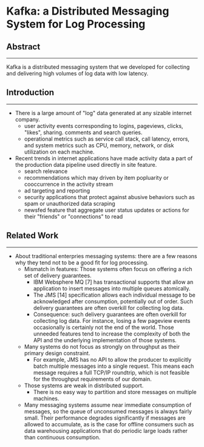 # Kafka: a Distributed Messaging System for Log Processing

## Abstract

---

Kafka is a distributed messaging system that we developed for collecting and delivering high volumes of log data with low latency.

## Introduction

---

- There is a large amount of "log" data generated at any sizable internet company.
  - user activity events corresponding to logins, pageviews, clicks, "likes", sharing. comments and search queries.
  - operational metrics such as service call stack, call latency, errors, and system metrics such as CPU, memory, network, or disk utilization on each machine.
- Recent trends in internet applications have made activity data a part of the production data pipeline used directly in site feature.
  - search relevance
  - recommendations which may driven by item popluarity or cooccurrence in the activity stream
  - ad targeting and reporting
  - security applications that protect against abusive behaviors such as spam or unauthorized data scraping
  - newsfed feature that aggregate user status updates or actions for their "friends" or "connections" to read

## Related Work

---

- About traditional enterpries messaging systems: there are a few reasons why they tend not to be a good fit for log processing.
  - Mismatch in features: Those systems often focus on offering a rich set of delivery guarantees.
    - IBM Websphere MQ [7] has transactional supports that allow an application to insert messages into multiple queues atomically.
    - The JMS [14] specification allows each individual message to be acknowledged after consumption, potentially out of order. Such delivery guarantees are often overkill for collecting log data.
    - Consequence: such delivery guarantees are often overkill for collecting log data. For instance, losing a few pageview events occasionally is certainly not the end of the world. Those unneeded features tend to increase the complexity of both the API and the underlying implementation of those systems.
  - Many systems do not focus as strongly on throughput as their primary design constraint.
    - For example, JMS has no API to allow the producer to explicitly batch multiple messages into a single request. This means each message requires a full TCP/IP roundtrip, which is not feasible for the throughput requirements of our domain.
  - Those systems are weak in distributed support.
    - There is no easy way to partition and store messages on multiple machines.
  - Many messaging systems assume near immediate consumption of messages, so the queue of unconsumed messages is always fairly small. Their performance degrades significantly if messages are allowed to accumulate, as is the case for offline consumers such as data warehousing applications that do periodic large loads rather than continuous consumption.